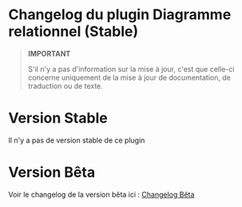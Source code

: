 # Changelog du plugin Diagramme relationnel (Stable)

>**IMPORTANT**
>
>S'il n'y a pas d'information sur la mise à jour, c'est que celle-ci concerne uniquement de la mise à jour de documentation, de traduction ou de texte.

# Version Stable

Il n'y a pas de version stable de ce plugin

# Version Bêta

Voir le changelog de la version bêta ici : [Changelog Bêta](https://github.com/BisonJeedom/documentations/blob/main/diagrelationnel/changelog_beta.md)
